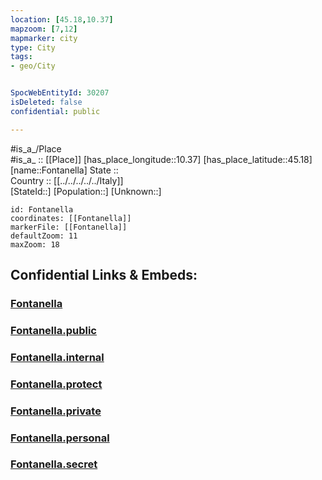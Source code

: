 ```yaml
---
location: [45.18,10.37] 
mapzoom: [7,12] 
mapmarker: city 
type: City
tags:
- geo/City


SpocWebEntityId: 30207
isDeleted: false
confidential: public

---
```

#is_a_/Place  
#is_a_ :: [[Place]] 
[has_place_longitude::10.37] 
[has_place_latitude::45.18] 
[name::Fontanella] 
State ::  
Country :: [[../../../../../Italy]]  
[StateId::] 
[Population::] 
[Unknown::] 


```leaflet
id: Fontanella
coordinates: [[Fontanella]] 
markerFile: [[Fontanella]] 
defaultZoom: 11 
maxZoom: 18
```


## Confidential Links & Embeds: 

### [Fontanella](/_Standards/Earth/Continent/Europe/Europe~South/Italy/regions~Italy/Lombardy/Mantova.Province/City/Fontanella.md) 

### [Fontanella.public](/_public/Earth/Continent/Europe/Europe~South/Italy/regions~Italy/Lombardy/Mantova.Province/City/Fontanella.public.md) 

### [Fontanella.internal](/_internal/Earth/Continent/Europe/Europe~South/Italy/regions~Italy/Lombardy/Mantova.Province/City/Fontanella.internal.md) 

### [Fontanella.protect](/_protect/Earth/Continent/Europe/Europe~South/Italy/regions~Italy/Lombardy/Mantova.Province/City/Fontanella.protect.md) 

### [Fontanella.private](/_private/Earth/Continent/Europe/Europe~South/Italy/regions~Italy/Lombardy/Mantova.Province/City/Fontanella.private.md) 

### [Fontanella.personal](/_personal/Earth/Continent/Europe/Europe~South/Italy/regions~Italy/Lombardy/Mantova.Province/City/Fontanella.personal.md) 

### [Fontanella.secret](/_secret/Earth/Continent/Europe/Europe~South/Italy/regions~Italy/Lombardy/Mantova.Province/City/Fontanella.secret.md)

